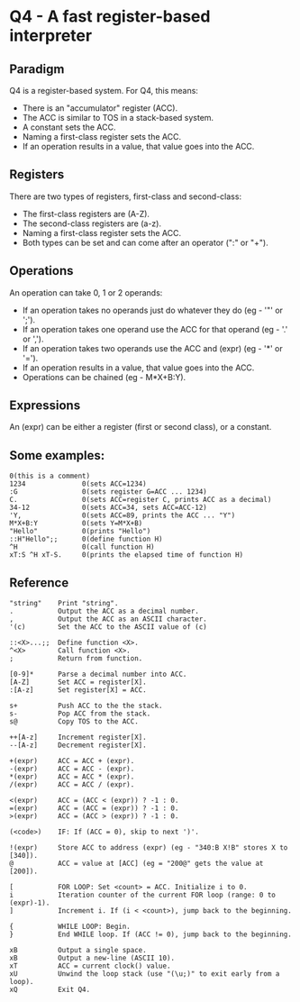 # Q4 - A fast register-based interpreter

## Paradigm
Q4 is a register-based system. For Q4, this means:
- There is an "accumulator" register (ACC).
- The ACC is similar to TOS in a stack-based system.
- A constant sets the ACC.
- Naming a first-class register sets the ACC.
- If an operation results in a value, that value goes into the ACC.

## Registers
There are two types of registers, first-class and second-class:
- The first-class registers are (A-Z).
- The second-class registers are (a-z).
- Naming a first-class register sets the ACC.
- Both types can be set and can come after an operator (":<x>" or "+<a>").

## Operations
An operation can take 0, 1 or 2 operands:
- If an operation takes no operands just do whatever they do (eg - '"' or ';').
- If an operation takes one operand use the ACC for that operand (eg - '.' or ',').
- If an operation takes two operands use the ACC and (expr) (eg - '*' or '=').
- If an operation results in a value, that value goes into the ACC.
- Operations can be chained (eg - M*X+B:Y).

## Expressions
An (expr) can be either a register (first or second class), or a constant.

## Some examples: 
```
0(this is a comment)
1234              0(sets ACC=1234)
:G                0(sets register G=ACC ... 1234)
C.                0(sets ACC=register C, prints ACC as a decimal)
34-12             0(sets ACC=34, sets ACC=ACC-12)
'Y,               0(sets ACC=89, prints the ACC ... "Y")
M*X+B:Y           0(sets Y=M*X+B)
"Hello"           0(prints "Hello")
::H"Hello";;      0(define function H)
^H                0(call function H)
xT:S ^H xT-S.     0(prints the elapsed time of function H)
```

## Reference
```
"string"    Print "string".
.           Output the ACC as a decimal number.
,           Output the ACC as an ASCII character.
'(c)        Set the ACC to the ASCII value of (c)

::<X>...;;  Define function <X>.
^<X>        Call function <X>.
;           Return from function.

[0-9]*      Parse a decimal number into ACC.
[A-Z]       Set ACC = register[X].
:[A-z]      Set register[X] = ACC.

s+          Push ACC to the the stack.
s-          Pop ACC from the stack.
s@          Copy TOS to the ACC.

++[A-z]     Increment register[X].
--[A-z]     Decrement register[X].

+(expr)     ACC = ACC + (expr).
-(expr)     ACC = ACC - (expr).
*(expr)     ACC = ACC * (expr).
/(expr)     ACC = ACC / (expr).

<(expr)     ACC = (ACC < (expr)) ? -1 : 0.
=(expr)     ACC = (ACC = (expr)) ? -1 : 0.
>(expr)     ACC = (ACC > (expr)) ? -1 : 0.

(<code>)    IF: If (ACC = 0), skip to next ')'.

!(expr)     Store ACC to address (expr) (eg - "340:B X!B" stores X to [340]).
@           ACC = value at [ACC] (eg = "200@" gets the value at [200]).

[           FOR LOOP: Set <count> = ACC. Initialize i to 0.
i           Iteration counter of the current FOR loop (range: 0 to (expr)-1).
]           Increment i. If (i < <count>), jump back to the beginning.

{           WHILE LOOP: Begin.
}           End WHILE loop. If (ACC != 0), jump back to the beginning.

xB          Output a single space.
xB          Output a new-line (ASCII 10).
xT          ACC = current clock() value.
xU          Unwind the loop stack (use "(\u;)" to exit early from a loop).
xQ          Exit Q4.
```
